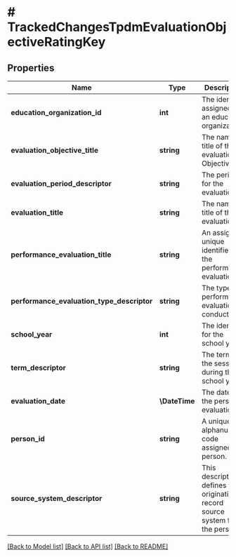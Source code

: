 # # TrackedChangesTpdmEvaluationObjectiveRatingKey

## Properties

Name | Type | Description | Notes
------------ | ------------- | ------------- | -------------
**education_organization_id** | **int** | The identifier assigned to an education organization. | [optional]
**evaluation_objective_title** | **string** | The name or title of the evaluation Objective. | [optional]
**evaluation_period_descriptor** | **string** | The period for the evaluation. | [optional]
**evaluation_title** | **string** | The name or title of the evaluation. | [optional]
**performance_evaluation_title** | **string** | An assigned unique identifier for the performance evaluation. | [optional]
**performance_evaluation_type_descriptor** | **string** | The type of performance evaluation conducted. | [optional]
**school_year** | **int** | The identifier for the school year. | [optional]
**term_descriptor** | **string** | The term for the session during the school year. | [optional]
**evaluation_date** | **\DateTime** | The date for the person&#39;s evaluation. | [optional]
**person_id** | **string** | A unique alphanumeric code assigned to a person. | [optional]
**source_system_descriptor** | **string** | This descriptor defines the originating record source system for the person. | [optional]

[[Back to Model list]](../../README.md#models) [[Back to API list]](../../README.md#endpoints) [[Back to README]](../../README.md)
